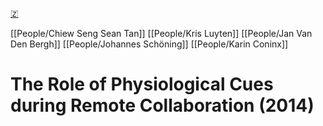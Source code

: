 [🇿](zotero://select/groups/5641742/items/X9KDMATW)

[[People/Chiew Seng Sean Tan]] [[People/Kris Luyten]] [[People/Jan Van Den Bergh]] [[People/Johannes Schöning]] [[People/Karin Coninx]] 
# The Role of Physiological Cues during Remote Collaboration (2014)

